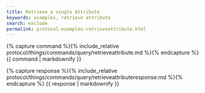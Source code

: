 ```yaml
---
title: Retrieve a single Attribute
keywords: examples, retrieve attribute
search: exclude
permalink: protocol-examples-retrieveattribute.html
---
```


{% capture command %}{% include_relative protocol/things/commands/query/retrieveattribute.md %}{% endcapture %}
{{ command | markdownify }}

{% capture response %}{% include_relative protocol/things/commands/query/retrieveattributeresponse.md %}{% endcapture %}
{{ response | markdownify }}


